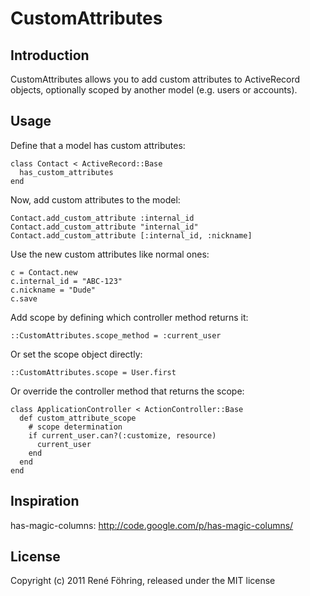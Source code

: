 # CustomAttributes

## Introduction

CustomAttributes allows you to add custom attributes to ActiveRecord objects, optionally scoped by another model (e.g. users or accounts).

## Usage

Define that a model has custom attributes:

    class Contact < ActiveRecord::Base
      has_custom_attributes
    end
    
Now, add custom attributes to the model:
    
    Contact.add_custom_attribute :internal_id
    Contact.add_custom_attribute "internal_id"
    Contact.add_custom_attribute [:internal_id, :nickname]

Use the new custom attributes like normal ones:

    c = Contact.new
    c.internal_id = "ABC-123"
    c.nickname = "Dude"
    c.save
    
Add scope by defining which controller method returns it:
    
    ::CustomAttributes.scope_method = :current_user

Or set the scope object directly:

    ::CustomAttributes.scope = User.first

Or override the controller method that returns the scope:
    
    class ApplicationController < ActionController::Base
      def custom_attribute_scope
        # scope determination
        if current_user.can?(:customize, resource)
          current_user
        end
      end
    end

    
## Inspiration

has-magic-columns: http://code.google.com/p/has-magic-columns/

## License

Copyright (c) 2011 René Föhring, released under the MIT license
